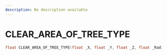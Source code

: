 ```yaml
---
description: No description available 
---
```


# CLEAR_AREA_OF_TREE_TYPE

```cpp
float CLEAR_AREA_OF_TREE_TYPE(float _X, float _Y, float _Z, float _Radius, int _Unk4);
```